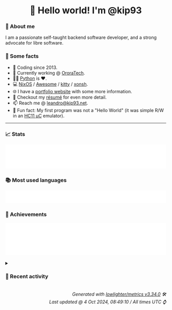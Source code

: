 <!-- README template, populated using this action:
     https://github.com/kip93/kip93/blob/main/.github/workflows/readme.yml. -->

<h1 align="center">👋 Hello world! I'm @kip93</h1> <!-- LOGIN => username -->

### 👤 About me

I am a passionate self-taught backend software developer, and a strong advocate for libre software.


### 💬 Some facts

* 📅 Coding since 2013.
* 💼 Currently working @ [OroraTech](https://ororatech.com/).
* 👨‍💻 [Python](https://github.com/search?q=user%3Akip93&l=python) is ❤️. <!-- LOGIN => username -->
* 💻 [NixOS](https://github.com/NixOS/) /
     [Awesome](https://github.com/awesomeWM/) /
     [kitty](https://github.com/kovidgoyal/kitty/) /
     [xonsh](https://github.com/xonsh/).
* 🌐 I have a [portfolio website](https://kip93.net/) with some more information.
* 📝 Checkout my [résumé](https://kip93.net/resume/) for even more detail.
* 📫 Reach me @ [leandro@kip93.net](mailto:leandro@kip93.net).
* 🎲 Fun fact: My first program was not a "Hello World" (it was simple R/W in an [HC11 µC](https://en.wikipedia.org/wiki/68HC11) emulator).


-----------------------------------------------------------------------------------------------------------------------


### 📈 Stats

![](./stats.svg)


### 📚 Most used languages <!-- by percentage, in decreasing order -->

![](./languages.svg)


### 🏅 Achievements

![](./achievements.svg)


<details> <!-- Last activity -->
<!-- Almost verbatim copy of https://github.com/lowlighter/metrics/blob/latest/source/templates/markdown/partials/activity.ejs, but restructured to be foldable. -->
<summary><h3>📰 Recent activity</h3></summary>

* 🌟 Starred [pixelfed/pixelfed](https://github.com/pixelfed/pixelfed)
  * *On 2 Oct 2024, 21:22:36*
* ➡️ Pushed 10000 commits in [OroraTech/nixpkgs](https://github.com/OroraTech/nixpkgs) on branch `master`
  * [#b040cbe](https://github.com/OroraTech/nixpkgs/commit/b040cbe) qq: 3.2.12-2024.9.2 -&gt; 3.2.12-2024.9.27 (#345041)
  * [#373008c](https://github.com/OroraTech/nixpkgs/commit/373008c) nixd: 2.3.2 -&gt; 2.4.0
  * [#139ce71](https://github.com/OroraTech/nixpkgs/commit/139ce71) python312Packages.mypy-boto3-sesv2: 1.35.0 -&gt; 1.35.29
  * [#c2f25ba](https://github.com/OroraTech/nixpkgs/commit/c2f25ba) python312Packages.mypy-boto3-securityhub: 1.35.16 -&gt; 1.35.29
  * [#cf6e6a5](https://github.com/OroraTech/nixpkgs/commit/cf6e6a5) python312Packages.mypy-boto3-sagemaker: 1.35.26 -&gt; 1.35.28
  * [#c135897](https://github.com/OroraTech/nixpkgs/commit/c135897) python312Packages.mypy-boto3-rds-data: 1.35.0 -&gt; 1.35.28
  * [#d19a060](https://github.com/OroraTech/nixpkgs/commit/d19a060) python312Packages.mypy-boto3-quicksight: 1.35.23 -&gt; 1.35.29
  * [#44066a3](https://github.com/OroraTech/nixpkgs/commit/44066a3) python312Packages.mypy-boto3-organizations: 1.35.20 -&gt; 1.35.28
  * [#26c47c2](https://github.com/OroraTech/nixpkgs/commit/26c47c2) phraze: 0.3.14 -&gt; 0.3.15
  * [#7ca1657](https://github.com/OroraTech/nixpkgs/commit/7ca1657) android-studio: 2024.1.2.12 -&gt; 2024.1.2.13
  * [#b46e7ab](https://github.com/OroraTech/nixpkgs/commit/b46e7ab) androidStudioPackages.canary: 2024.2.2.2 -&gt; 2024.2.2.4
  * [#028b7d2](https://github.com/OroraTech/nixpkgs/commit/028b7d2) growpart: shellcheck fixes (#340490)
  * [#076f2f6](https://github.com/OroraTech/nixpkgs/commit/076f2f6) sshd: fix shellcheck warnings in prestart script (#340484)
  * [#4f06ecd](https://github.com/OroraTech/nixpkgs/commit/4f06ecd) systemd/initrd: fix shellcheck issues (#340486)
  * [#7b4bba9](https://github.com/OroraTech/nixpkgs/commit/7b4bba9) bartender: 5.1.5 -&gt; 5.1.8
  * [#f7d490f](https://github.com/OroraTech/nixpkgs/commit/f7d490f) raspberrypi-eeprom: 2024.09.10-2712 -&gt; 2024.09.23-2712 (#345006)
  * [#2e10fbb](https://github.com/OroraTech/nixpkgs/commit/2e10fbb) nodemon: 3.1.4 -&gt; 3.1.7
  * [#b7d7bc3](https://github.com/OroraTech/nixpkgs/commit/b7d7bc3) qq: 3.2.12-2024.9.2 -&gt; 3.2.12-2024.9.27
  * [#8291466](https://github.com/OroraTech/nixpkgs/commit/8291466) python312Packages.mypy-boto3-lambda: 1.35.23 -&gt; 1.35.28
  * [#08b4a24](https://github.com/OroraTech/nixpkgs/commit/08b4a24) python312Packages.tencentcloud-sdk-python: 3.0.1240 -&gt; 3.0.1241

Diff: https://github.com/TencentCloud/tencentcloud-sdk-python/compare/refs/tags/3.0.1240...3.0.1241

Changelog: https://github.com/TencentCloud/tencentcloud-sdk-python/blob/3.0.1241/CHANGELOG.md
  * *On 1 Oct 2024, 17:29:09*
* 🌟 Starred [numtide/nixos-facter](https://github.com/numtide/nixos-facter)
  * *On 19 Sept 2024, 17:16:43*
* 🌟 Starred [openKolibri/halo-90](https://github.com/openKolibri/halo-90)
  * *On 11 Sept 2024, 18:15:21*
</details>


<h6 align="right"><em>
    Generated with <a href="https://github.com/lowlighter/metrics/tree/latest/">lowlighter/metrics v3.34.0</a> 🛠️<br> <!-- VERSION => MAJOR.minor.patch -->
    Last updated @ 4 Oct 2024, 08:49:10 / All times UTC ⌚ <!-- meta.generated => DD/MM/YYYY, hh:mm -->
</em></h6>
